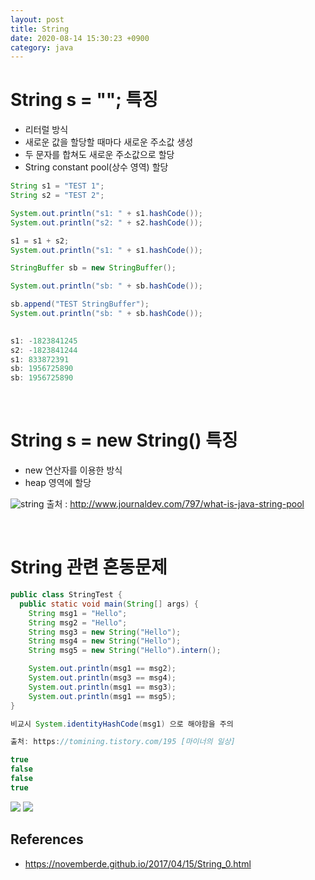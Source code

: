 ```yaml
---
layout: post
title: String
date: 2020-08-14 15:30:23 +0900
category: java
---
```


# String s = ""; 특징
- 리터럴 방식
- 새로운 값을 할당할 때마다 새로운 주소값 생성
- 두 문자를 합쳐도 새로운 주소값으로 할당
- String constant pool(상수 영역) 할당

```java
String s1 = "TEST 1";
String s2 = "TEST 2";

System.out.println("s1: " + s1.hashCode());
System.out.println("s2: " + s2.hashCode());

s1 = s1 + s2;
System.out.println("s1: " + s1.hashCode());

StringBuffer sb = new StringBuffer();

System.out.println("sb: " + sb.hashCode());

sb.append("TEST StringBuffer");
System.out.println("sb: " + sb.hashCode());
    
```

```java
s1: -1823841245
s2: -1823841244
s1: 833872391
sb: 1956725890
sb: 1956725890
```


<br/>

# String s = new String() 특징
- new 연산자를 이용한 방식
- heap 영역에 할당

![string](https://img1.daumcdn.net/thumb/R1280x0/?scode=mtistory2&fname=http%3A%2F%2Fcfile29.uf.tistory.com%2Fimage%2F2536E64F58B9640E06371B)
출처 : http://www.journaldev.com/797/what-is-java-string-pool


<br/>


# String 관련 혼동문제

```java
public class StringTest {
  public static void main(String[] args) {
    String msg1 = "Hello";
    String msg2 = "Hello";
    String msg3 = new String("Hello");
    String msg4 = new String("Hello");
    String msg5 = new String("Hello").intern();

    System.out.println(msg1 == msg2); 
    System.out.println(msg3 == msg4);
    System.out.println(msg1 == msg3);  
    System.out.println(msg1 == msg5);
}

비교시 System.identityHashCode(msg1) 으로 해야함을 주의

출처: https://tomining.tistory.com/195 [마이너의 일상]
```
```java
true
false
false
true
```
![](https://t1.daumcdn.net/cfile/tistory/99D71E33599E36D605)
![](https://t1.daumcdn.net/cfile/tistory/99392233599E36D714)


## References
- https://novemberde.github.io/2017/04/15/String_0.html